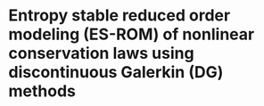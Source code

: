 # Entropy stable reduced order modeling (ES-ROM) of nonlinear conservation laws using discontinuous Galerkin (DG) methods

